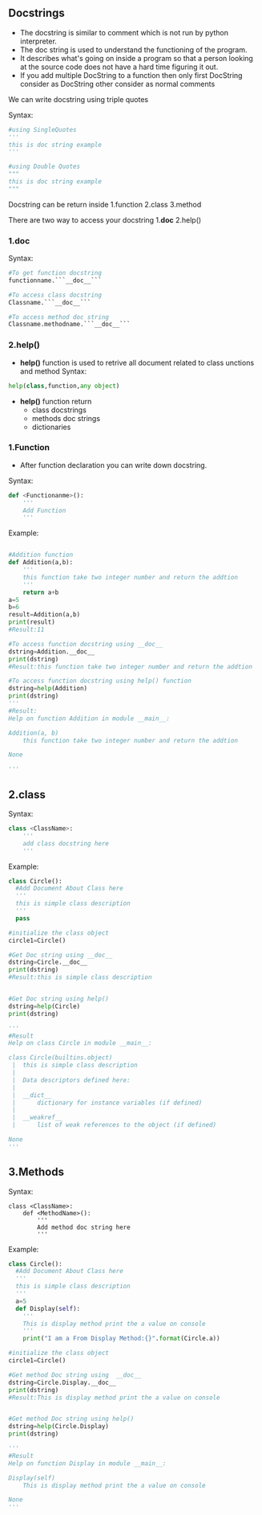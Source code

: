 ## Docstrings

- The docstring is similar to comment which is not run by python interpreter.
- The doc string is used to understand the functioning of the program.
- It describes what's going on inside a program so that a person looking at the source code does not have a hard time figuring it out.
- If you add multiple DocString to a function then only first DocString consider as DocString other consider as normal comments

We can write docstring using triple quotes

Syntax:
```python
#using SingleQuotes
'''
this is doc string example
'''

#using Double Quotes
"""
this is doc string example
"""
```

Docstring can be return inside
 1.function
 2.class
 3.method
	
There are two way to access your docstring
	1.__doc__
	2.help()


### 1.__doc__
Syntax:
```python
#To get function docstring
functionname.```__doc__```

#To access class docstring
Classname.```__doc__```

#To access method doc string
Classname.methodname.```__doc__```
```

### 2.help()
- **help()** function is used to retrive all document related to class unctions and method
Syntax:
```python
help(class,function,any object)
```

- **help()** function return
     - class docstrings
     - methods doc strings
     - dictionaries 


### 1.Function
- After function declaration you can write down docstring.

Syntax:
```python
def <Functionanme>():
	'''
	Add Function 
	'''
```
Example:
```python

#Addition function
def Addition(a,b):
	'''
	this function take two integer number and return the addtion
	'''
	return a+b
a=5
b=6
result=Addition(a,b)
print(result)
#Result:11

#To access function docstring using __doc__
dstring=Addition.__doc__
print(dstring)
#Result:this function take two integer number and return the addtion

#To access function docstring using help() function
dstring=help(Addition)
print(dstring)
'''
#Result:
Help on function Addition in module __main__:

Addition(a, b)
    this function take two integer number and return the addtion

None

'''
```

## 2.class

Syntax:
```python
class <ClassName>:
	'''	
	add class docstring here
	'''
```

Example:
```python
class Circle():
  #Add Document About Class here
  '''
  this is simple class description 
  '''
  pass

#initialize the class object
circle1=Circle()

#Get Doc string using __doc__
dstring=Circle.__doc__
print(dstring)
#Result:this is simple class description 


#Get Doc string using help()
dstring=help(Circle)
print(dstring)

'''
#Result
Help on class Circle in module __main__:

class Circle(builtins.object)
 |  this is simple class description
 |  
 |  Data descriptors defined here:
 |  
 |  __dict__
 |      dictionary for instance variables (if defined)
 |  
 |  __weakref__
 |      list of weak references to the object (if defined)

None
'''
```

## 3.Methods
Syntax:
```
class <ClassName>:
	def <MethodName>():
		'''
		Add method doc string here
		'''
```

Example:
```python
class Circle():
  #Add Document About Class here
  '''
  this is simple class description 
  '''
  a=5
  def Display(self):
    '''
    This is display method print the a value on console
    '''
    print("I am a From Display Method:{}".format(Circle.a))

#initialize the class object
circle1=Circle()

#Get method Doc string using  __doc__
dstring=Circle.Display.__doc__
print(dstring)
#Result:This is display method print the a value on console


#Get method Doc string using help()
dstring=help(Circle.Display)
print(dstring)

'''
#Result
Help on function Display in module __main__:

Display(self)
    This is display method print the a value on console

None
'''
```
